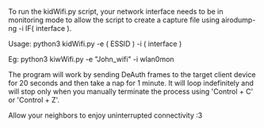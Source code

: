 To run the kidWifi.py script, your network interface needs to be in monitoring mode to allow the script to create a capture file using airodump-ng -i IF( interface ).



Usage: python3 kidWifi.py -e ( ESSID ) -i ( interface )

Eg: python3 kiwWifi.py -e "John_wifi" -i wlan0mon



The program will work by sending DeAuth frames to the target client device for 20 seconds and then take a nap for 1 minute. It will loop indefinitely and will stop only when you manually terminate the process using 'Control + C' or 'Control + Z'.



Allow your neighbors to enjoy uninterrupted connectivity :3

